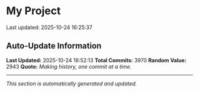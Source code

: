 # My Project


Last updated: 2025-10-24 16:25:37









































































































































































































































































































































































































































































































































































































































































































































































































































































































































































































































































































































































































































































































































































































































































































































































































































































































































































































































































































































































































































































































































































































































































































































































































































































































































































































































































































































































































































































































































































































































































































































































































































































































































































































































































































































































































































































































































































































































































































































































































































































































































































































































































































































































































































































































































## Auto-Update Information

**Last Updated:** 2025-10-24 16:52:13
**Total Commits:** 3970
**Random Value:** 2943
**Quote:** _Making history, one commit at a time._

---
_This section is automatically generated and updated._